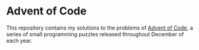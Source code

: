 # Advent of Code

This repository contains my solutions to the problems of [Advent of Code][1], a series of small programming puzzles released throughout December of each year.

[1]: http://adventofcode.com/
